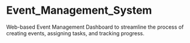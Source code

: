 # Event_Management_System
 Web-based Event Management Dashboard to streamline the process of creating events, assigning tasks, and tracking progress.
